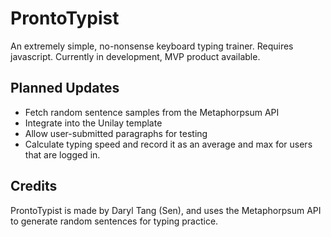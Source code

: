 # ProntoTypist

An extremely simple, no-nonsense keyboard typing trainer. Requires javascript. Currently in development, MVP product available.

## Planned Updates
* Fetch random sentence samples from the Metaphorpsum API
* Integrate into the Unilay template
* Allow user-submitted paragraphs for testing
* Calculate typing speed and record it as an average and max for users that are logged in.

## Credits
ProntoTypist is made by Daryl Tang (Sen), and uses the Metaphorpsum API to generate random sentences for typing practice.
